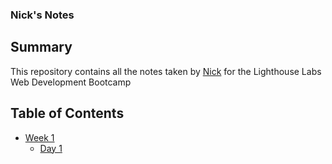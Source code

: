 ### Nick's Notes

## Summary

This repository contains all the notes taken by [Nick](https://github.com/nickidells97) for the Lighthouse Labs Web Development Bootcamp

## Table of Contents

* [Week 1](/Week_1)
  * [Day 1](/Week_1/Day_1)